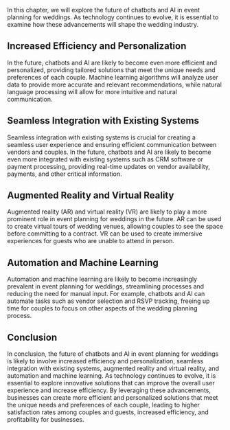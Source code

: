 

In this chapter, we will explore the future of chatbots and AI in event planning for weddings. As technology continues to evolve, it is essential to examine how these advancements will shape the wedding industry.

Increased Efficiency and Personalization
----------------------------------------

In the future, chatbots and AI are likely to become even more efficient and personalized, providing tailored solutions that meet the unique needs and preferences of each couple. Machine learning algorithms will analyze user data to provide more accurate and relevant recommendations, while natural language processing will allow for more intuitive and natural communication.

Seamless Integration with Existing Systems
------------------------------------------

Seamless integration with existing systems is crucial for creating a seamless user experience and ensuring efficient communication between vendors and couples. In the future, chatbots and AI are likely to become even more integrated with existing systems such as CRM software or payment processing, providing real-time updates on vendor availability, payments, and other critical information.

Augmented Reality and Virtual Reality
-------------------------------------

Augmented reality (AR) and virtual reality (VR) are likely to play a more prominent role in event planning for weddings in the future. AR can be used to create virtual tours of wedding venues, allowing couples to see the space before committing to a contract. VR can be used to create immersive experiences for guests who are unable to attend in person.

Automation and Machine Learning
-------------------------------

Automation and machine learning are likely to become increasingly prevalent in event planning for weddings, streamlining processes and reducing the need for manual input. For example, chatbots and AI can automate tasks such as vendor selection and RSVP tracking, freeing up time for couples to focus on other aspects of the wedding planning process.

Conclusion
----------

In conclusion, the future of chatbots and AI in event planning for weddings is likely to involve increased efficiency and personalization, seamless integration with existing systems, augmented reality and virtual reality, and automation and machine learning. As technology continues to evolve, it is essential to explore innovative solutions that can improve the overall user experience and increase efficiency. By leveraging these advancements, businesses can create more efficient and personalized solutions that meet the unique needs and preferences of each couple, leading to higher satisfaction rates among couples and guests, increased efficiency, and profitability for businesses.

